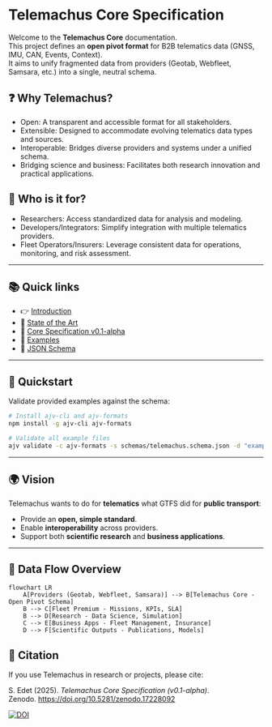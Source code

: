 # Telemachus Core Specification

Welcome to the **Telemachus Core** documentation.  
This project defines an **open pivot format** for B2B telematics data (GNSS, IMU, CAN, Events, Context).  
It aims to unify fragmented data from providers (Geotab, Webfleet, Samsara, etc.) into a single, neutral schema.

## ❓ Why Telemachus?

- Open: A transparent and accessible format for all stakeholders.  
- Extensible: Designed to accommodate evolving telematics data types and sources.  
- Interoperable: Bridges diverse providers and systems under a unified schema.  
- Bridging science and business: Facilitates both research innovation and practical applications.

## 👥 Who is it for?

- Researchers: Access standardized data for analysis and modeling.  
- Developers/Integrators: Simplify integration with multiple telematics providers.  
- Fleet Operators/Insurers: Leverage consistent data for operations, monitoring, and risk assessment.

---

## 📚 Quick links
- 👉 [Introduction](01_introduction.md)
- 📖 [State of the Art](02_state_of_the_art.md)
- 📐 [Core Specification v0.1-alpha](03_spec_core.md)
- 🧪 [Examples](04_examples.md)
- 🧾 [JSON Schema](https://raw.githubusercontent.com/telemachus3/telemachus-spec/main/schemas/telemachus.schema.json)

---

## 🚀 Quickstart

Validate provided examples against the schema:

```bash
# Install ajv-cli and ajv-formats
npm install -g ajv-cli ajv-formats

# Validate all example files
ajv validate -c ajv-formats -s schemas/telemachus.schema.json -d "examples/*.json"
```

---

## 🌍 Vision

Telemachus wants to do for **telematics** what GTFS did for **public transport**:  
- Provide an **open, simple standard**.  
- Enable **interoperability** across providers.  
- Support both **scientific research** and **business applications**.  

---

## 🔗 Data Flow Overview

```mermaid
flowchart LR
    A[Providers (Geotab, Webfleet, Samsara)] --> B[Telemachus Core - Open Pivot Schema]
    B --> C[Fleet Premium - Missions, KPIs, SLA]
    B --> D[Research - Data Science, Simulation]
    C --> E[Business Apps - Fleet Management, Insurance]
    D --> F[Scientific Outputs - Publications, Models]
```

## 📖 Citation

If you use Telemachus in research or projects, please cite:

S. Edet (2025). *Telemachus Core Specification (v0.1-alpha)*.  
Zenodo. https://doi.org/10.5281/zenodo.17228092  

[![DOI](https://zenodo.org/badge/DOI/10.5281/zenodo.17228092.svg)](https://doi.org/10.5281/zenodo.17228092)
